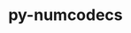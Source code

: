 ---
title: "py-numcodecs"
layout: cache
categories: [package, develop]
meta: {"compilers": ["gcc@=11.4.0", "oneapi@=2024.2.1"], "num_specs": 17, "num_specs_by_stack": {"e4s": 9, "e4s-oneapi": 8, "root": 17}, "oss": ["ubuntu22.04"], "platforms": ["linux"], "stacks": ["e4s", "e4s-oneapi", "root"], "targets": ["x86_64_v3"], "versions": ["0.15.0"]}
spec_details: [{"compiler": "gcc@=11.4.0", "hash": "3io6ndkeyfhlyijzgkszatac4ue3juij", "os": "ubuntu22.04", "platform": "linux", "size": "-", "stacks": ["e4s", "root"], "target": "x86_64_v3", "variants": ["build_system=python_pip", "~msgpack"], "versions": ["0.15.0"]}, {"compiler": "oneapi@=2024.2.1", "hash": "3p6ziurxsmvbd6ipwldrqh4fhy6v4c5c", "os": "ubuntu22.04", "platform": "linux", "size": "-", "stacks": ["e4s-oneapi", "root"], "target": "x86_64_v3", "variants": ["build_system=python_pip", "~msgpack"], "versions": ["0.15.0"]}, {"compiler": "gcc@=11.4.0", "hash": "4srii52o4z6b7na6khunh2m63vljifmd", "os": "ubuntu22.04", "platform": "linux", "size": "-", "stacks": ["e4s", "root"], "target": "x86_64_v3", "variants": ["build_system=python_pip", "~msgpack"], "versions": ["0.15.0"]}, {"compiler": "oneapi@=2024.2.1", "hash": "5avvgs5hi5kzdqgfgmz347arlw77yryk", "os": "ubuntu22.04", "platform": "linux", "size": "-", "stacks": ["e4s-oneapi", "root"], "target": "x86_64_v3", "variants": ["build_system=python_pip", "~msgpack"], "versions": ["0.15.0"]}, {"compiler": "oneapi@=2024.2.1", "hash": "6uoarwe6nh5szji6o7rym4p3rvyh2zjc", "os": "ubuntu22.04", "platform": "linux", "size": "-", "stacks": ["e4s-oneapi", "root"], "target": "x86_64_v3", "variants": ["build_system=python_pip", "~msgpack"], "versions": ["0.15.0"]}, {"compiler": "oneapi@=2024.2.1", "hash": "awxrfcp5mhzt2nzarwjp3kr5amqu67mn", "os": "ubuntu22.04", "platform": "linux", "size": "-", "stacks": ["e4s-oneapi", "root"], "target": "x86_64_v3", "variants": ["build_system=python_pip", "~msgpack"], "versions": ["0.15.0"]}, {"compiler": "gcc@=11.4.0", "hash": "c4b2hlkezdmbf73sjicokqwufpuv3ebu", "os": "ubuntu22.04", "platform": "linux", "size": "-", "stacks": ["e4s", "root"], "target": "x86_64_v3", "variants": ["build_system=python_pip", "~msgpack"], "versions": ["0.15.0"]}, {"compiler": "oneapi@=2024.2.1", "hash": "cajer7dxk4z56lvs3hxjmxlrmicbzxrh", "os": "ubuntu22.04", "platform": "linux", "size": "-", "stacks": ["e4s-oneapi", "root"], "target": "x86_64_v3", "variants": ["build_system=python_pip", "~msgpack"], "versions": ["0.15.0"]}, {"compiler": "gcc@=11.4.0", "hash": "grrvj4u3uwjfrewbwpxepxpz6gngritd", "os": "ubuntu22.04", "platform": "linux", "size": "-", "stacks": ["e4s", "root"], "target": "x86_64_v3", "variants": ["build_system=python_pip", "~msgpack"], "versions": ["0.15.0"]}, {"compiler": "oneapi@=2024.2.1", "hash": "q5f4t65iwarda5zu7zdirprkj44fn7xs", "os": "ubuntu22.04", "platform": "linux", "size": "-", "stacks": ["e4s-oneapi", "root"], "target": "x86_64_v3", "variants": ["build_system=python_pip", "~msgpack"], "versions": ["0.15.0"]}, {"compiler": "gcc@=11.4.0", "hash": "rgrsmk2auav4b2zx3fqsd6vronil5pmn", "os": "ubuntu22.04", "platform": "linux", "size": "-", "stacks": ["e4s", "root"], "target": "x86_64_v3", "variants": ["build_system=python_pip", "~msgpack"], "versions": ["0.15.0"]}, {"compiler": "gcc@=11.4.0", "hash": "sectajm4qmxb63snycr22e4elblec36s", "os": "ubuntu22.04", "platform": "linux", "size": "-", "stacks": ["e4s", "root"], "target": "x86_64_v3", "variants": ["build_system=python_pip", "~msgpack"], "versions": ["0.15.0"]}, {"compiler": "gcc@=11.4.0", "hash": "utfy7scoxehi4mikexen3iw2345lsg2b", "os": "ubuntu22.04", "platform": "linux", "size": "-", "stacks": ["e4s", "root"], "target": "x86_64_v3", "variants": ["build_system=python_pip", "~msgpack"], "versions": ["0.15.0"]}, {"compiler": "gcc@=11.4.0", "hash": "ve6arfu2yqta2b7satkir24je6wfnecp", "os": "ubuntu22.04", "platform": "linux", "size": "-", "stacks": ["e4s", "root"], "target": "x86_64_v3", "variants": ["build_system=python_pip", "~msgpack"], "versions": ["0.15.0"]}, {"compiler": "oneapi@=2024.2.1", "hash": "w6mwccsuknmohhwgyo22wmishvenuyqq", "os": "ubuntu22.04", "platform": "linux", "size": "-", "stacks": ["e4s-oneapi", "root"], "target": "x86_64_v3", "variants": ["build_system=python_pip", "~msgpack"], "versions": ["0.15.0"]}, {"compiler": "gcc@=11.4.0", "hash": "wunalewefwzssuwxdzzwbfzps2w54zlv", "os": "ubuntu22.04", "platform": "linux", "size": "-", "stacks": ["e4s", "root"], "target": "x86_64_v3", "variants": ["build_system=python_pip", "~msgpack"], "versions": ["0.15.0"]}, {"compiler": "oneapi@=2024.2.1", "hash": "ztkt7iivdfwmqyxzhz4qhaq2fz7q5itq", "os": "ubuntu22.04", "platform": "linux", "size": "-", "stacks": ["e4s-oneapi", "root"], "target": "x86_64_v3", "variants": ["build_system=python_pip", "~msgpack"], "versions": ["0.15.0"]}]
---
